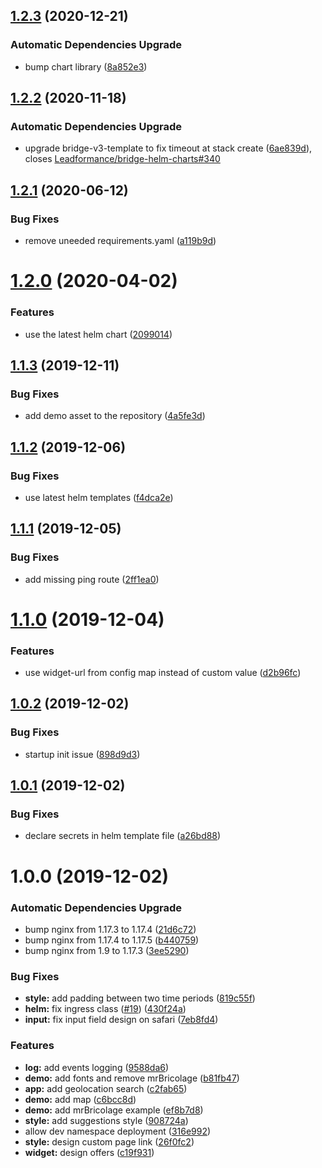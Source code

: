 ## [1.2.3](https://github.com/Leadformance/bridge-widget-demo/compare/v1.2.2...v1.2.3) (2020-12-21)


### Automatic Dependencies Upgrade

* bump chart library ([8a852e3](https://github.com/Leadformance/bridge-widget-demo/commit/8a852e3f02b353f8a9f7df512e7c2056e3e8730e))

## [1.2.2](https://github.com/Leadformance/bridge-widget-demo/compare/v1.2.1...v1.2.2) (2020-11-18)


### Automatic Dependencies Upgrade

* upgrade bridge-v3-template to fix timeout at stack create ([6ae839d](https://github.com/Leadformance/bridge-widget-demo/commit/6ae839d8fc3f070afaf57193bb518a385c0426f4)), closes [Leadformance/bridge-helm-charts#340](https://github.com/Leadformance/bridge-helm-charts/issues/340)

## [1.2.1](https://github.com/Leadformance/bridge-widget-demo/compare/v1.2.0...v1.2.1) (2020-06-12)


### Bug Fixes

* remove uneeded requirements.yaml ([a119b9d](https://github.com/Leadformance/bridge-widget-demo/commit/a119b9da6a5359ff4e81740b1a645e673734b883))

# [1.2.0](https://github.com/Leadformance/bridge-widget-demo/compare/v1.1.3...v1.2.0) (2020-04-02)


### Features

* use the latest helm chart ([2099014](https://github.com/Leadformance/bridge-widget-demo/commit/2099014cfcef819f584f08934581609096d08b4e))

## [1.1.3](https://github.com/Leadformance/bridge-widget-demo/compare/v1.1.2...v1.1.3) (2019-12-11)


### Bug Fixes

* add demo asset to the repository ([4a5fe3d](https://github.com/Leadformance/bridge-widget-demo/commit/4a5fe3d66954aeaa4b137399bab07386581bc9b8))

## [1.1.2](https://github.com/Leadformance/bridge-widget-demo/compare/v1.1.1...v1.1.2) (2019-12-06)


### Bug Fixes

* use latest helm templates ([f4dca2e](https://github.com/Leadformance/bridge-widget-demo/commit/f4dca2e113e62f67602064e5764da9ad3ad36c81))

## [1.1.1](https://github.com/Leadformance/bridge-widget-demo/compare/v1.1.0...v1.1.1) (2019-12-05)


### Bug Fixes

* add missing ping route ([2ff1ea0](https://github.com/Leadformance/bridge-widget-demo/commit/2ff1ea0351a940d4749d15f9c07a9ece539a0792))

# [1.1.0](https://github.com/Leadformance/bridge-widget-demo/compare/v1.0.2...v1.1.0) (2019-12-04)


### Features

* use widget-url from config map instead of custom value ([d2b96fc](https://github.com/Leadformance/bridge-widget-demo/commit/d2b96fc671f3bc357a04c3a6c20285e3a96dd0e9))

## [1.0.2](https://github.com/Leadformance/bridge-widget-demo/compare/v1.0.1...v1.0.2) (2019-12-02)


### Bug Fixes

* startup init issue ([898d9d3](https://github.com/Leadformance/bridge-widget-demo/commit/898d9d349c2fba89bb229d280117fd73401a8820))

## [1.0.1](https://github.com/Leadformance/bridge-widget-demo/compare/v1.0.0...v1.0.1) (2019-12-02)


### Bug Fixes

* declare secrets in helm template file ([a26bd88](https://github.com/Leadformance/bridge-widget-demo/commit/a26bd882a32dbfe4731e71e7f0023375785a6b63))

# 1.0.0 (2019-12-02)


### Automatic Dependencies Upgrade

* bump nginx from 1.17.3 to 1.17.4 ([21d6c72](https://github.com/Leadformance/bridge-widget-demo/commit/21d6c72d5569a5df9be40861cd8e280a766d38e3))
* bump nginx from 1.17.4 to 1.17.5 ([b440759](https://github.com/Leadformance/bridge-widget-demo/commit/b4407599401b88a5923be5f041376ea8e49786ab))
* bump nginx from 1.9 to 1.17.3 ([3ee5290](https://github.com/Leadformance/bridge-widget-demo/commit/3ee5290d97d10ae0142da150622995c94e276ef9))


### Bug Fixes

* **style:** add padding between two time periods ([819c55f](https://github.com/Leadformance/bridge-widget-demo/commit/819c55f0acac25c7973fc7cbd9166f39c4674805))
* **helm:** fix ingress class ([#19](https://github.com/Leadformance/bridge-widget-demo/issues/19)) ([430f24a](https://github.com/Leadformance/bridge-widget-demo/commit/430f24a626a99390d84c5f45445096f22d564484))
* **input:** fix input field design on safari ([7eb8fd4](https://github.com/Leadformance/bridge-widget-demo/commit/7eb8fd461dabbf24d155cf895be54399789b6c5c))


### Features

* **log:** add events logging ([9588da6](https://github.com/Leadformance/bridge-widget-demo/commit/9588da624611112e189b123aab8852202fbdc779))
* **demo:** add fonts and remove mrBricolage ([b81fb47](https://github.com/Leadformance/bridge-widget-demo/commit/b81fb47732899772ad907b319779528bb48e0a4d))
* **app:** add geolocation search ([c2fab65](https://github.com/Leadformance/bridge-widget-demo/commit/c2fab653e5ecbf6f58a25d4df7bffe16fd654542))
* **demo:** add map ([c6bcc8d](https://github.com/Leadformance/bridge-widget-demo/commit/c6bcc8d5802b0be889dfb109529272e6dedf6bfb))
* **demo:** add mrBricolage example ([ef8b7d8](https://github.com/Leadformance/bridge-widget-demo/commit/ef8b7d843f6b5a1b2b3cf37cf4100b85f8ca4221))
* **style:** add suggestions style ([908724a](https://github.com/Leadformance/bridge-widget-demo/commit/908724a89203e83b525da955bff6c5367c877cfc))
* allow dev namespace deployment ([316e992](https://github.com/Leadformance/bridge-widget-demo/commit/316e992f7204197c138681916a2e914fc85fe2dc))
* **style:** design custom page link ([26f0fc2](https://github.com/Leadformance/bridge-widget-demo/commit/26f0fc2da2f53594b875fc73b92ee8443d3a2ce1))
* **widget:** design offers ([c19f931](https://github.com/Leadformance/bridge-widget-demo/commit/c19f9315e38136b8abddc4e6dd7c23ec5751c0af))
